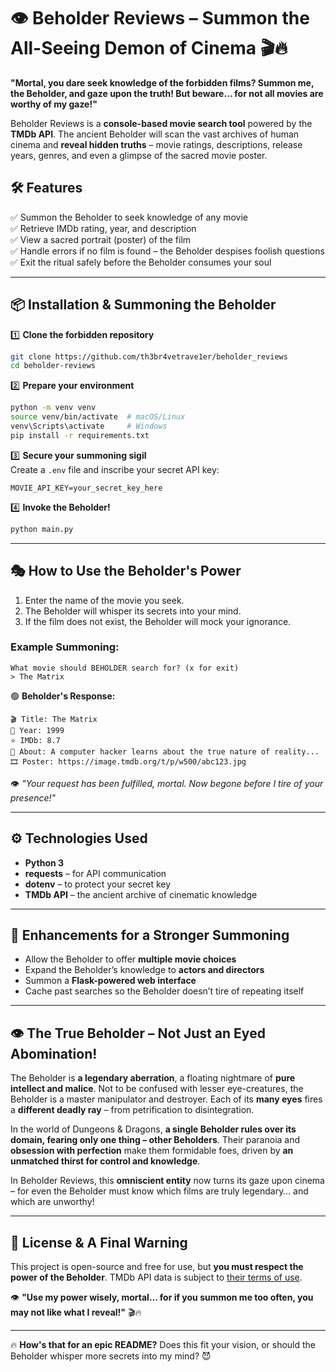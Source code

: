 # **👁️ Beholder Reviews – Summon the All-Seeing Demon of Cinema 🎬🔥**  

**"Mortal, you dare seek knowledge of the forbidden films? Summon me, the Beholder, and gaze upon the truth! But beware… for not all movies are worthy of my gaze!"**  

Beholder Reviews is a **console-based movie search tool** powered by the **TMDb API**. The ancient Beholder will scan the vast archives of human cinema and **reveal hidden truths** – movie ratings, descriptions, release years, genres, and even a glimpse of the sacred movie poster.  

## **🛠 Features**  
✅ Summon the Beholder to seek knowledge of any movie  
✅ Retrieve IMDb rating, year, and description  
✅ View a sacred portrait (poster) of the film  
✅ Handle errors if no film is found – the Beholder despises foolish questions  
✅ Exit the ritual safely before the Beholder consumes your soul  

---

## **📦 Installation & Summoning the Beholder**  

1️⃣ **Clone the forbidden repository**  
```bash
git clone https://github.com/th3br4vetrave1er/beholder_reviews
cd beholder-reviews
```

2️⃣ **Prepare your environment**  
```bash
python -m venv venv
source venv/bin/activate  # macOS/Linux
venv\Scripts\activate     # Windows
pip install -r requirements.txt
```

3️⃣ **Secure your summoning sigil**  
Create a `.env` file and inscribe your secret API key:  
```
MOVIE_API_KEY=your_secret_key_here
```

4️⃣ **Invoke the Beholder!**  
```bash
python main.py
```

---

## **🎭 How to Use the Beholder's Power**  
1. Enter the name of the movie you seek.  
2. The Beholder will whisper its secrets into your mind.  
3. If the film does not exist, the Beholder will mock your ignorance.  

### **Example Summoning:**  
```
What movie should BEHOLDER search for? (x for exit)  
> The Matrix  
```
🟢 **Beholder's Response:**  
```
🎬 Title: The Matrix  
📅 Year: 1999  
⭐ IMDb: 8.7  
📝 About: A computer hacker learns about the true nature of reality...  
🎞️ Poster: https://image.tmdb.org/t/p/w500/abc123.jpg  
```
👁️ _"Your request has been fulfilled, mortal. Now begone before I tire of your presence!"_  

---

## **⚙️ Technologies Used**  
- **Python 3**  
- **requests** – for API communication  
- **dotenv** – to protect your secret key  
- **TMDb API** – the ancient archive of cinematic knowledge  

---

## **🔮 Enhancements for a Stronger Summoning**  
- Allow the Beholder to offer **multiple movie choices**  
- Expand the Beholder’s knowledge to **actors and directors**  
- Summon a **Flask-powered web interface**  
- Cache past searches so the Beholder doesn’t tire of repeating itself  

---

## **👁️ The True Beholder – Not Just an Eyed Abomination!**  
The Beholder is **a legendary aberration**, a floating nightmare of **pure intellect and malice**. Not to be confused with lesser eye-creatures, the Beholder is a master manipulator and destroyer. Each of its **many eyes** fires a **different deadly ray** – from petrification to disintegration.   

In the world of Dungeons & Dragons, **a single Beholder rules over its domain, fearing only one thing – other Beholders**. Their paranoia and **obsession with perfection** make them formidable foes, driven by **an unmatched thirst for control and knowledge**.  

In Beholder Reviews, this **omniscient entity** now turns its gaze upon cinema – for even the Beholder must know which films are truly legendary… and which are unworthy!  

---

## **📝 License & A Final Warning**  
This project is open-source and free for use, but **you must respect the power of the Beholder**. TMDb API data is subject to [their terms of use](https://www.themoviedb.org/documentation/api/terms-of-use).  

👁️ **"Use my power wisely, mortal… for if you summon me too often, you may not like what I reveal!"** 🎬🔥  

---

🔥 **How's that for an epic README?** Does this fit your vision, or should the Beholder whisper more secrets into my mind? 😈
